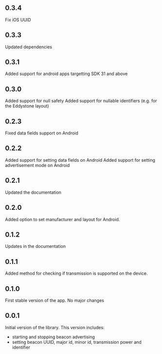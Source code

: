 ## 0.3.4

Fix iOS UUID

## 0.3.3

Updated dependencies

## 0.3.1

Added support for android apps targetting SDK 31 and above

## 0.3.0

Added support for null safety
Added support for nullable identifiers (e.g. for the Eddystone layout)

## 0.2.3

Fixed data fields support on Android

## 0.2.2

Added support for setting data fields on Android
Added support for setting advertisement mode on Android

## 0.2.1

Updated the documentation

## 0.2.0

Added option to set manufacturer and layout for Android. 


## 0.1.2

Updates in the documentation


## 0.1.1

Added method for checking if transmission is supported on the device.


## 0.1.0

First stable version of the app. No major changes


## 0.0.1

Initial version of the library. This version includes:
* starting and stopping beacon advertising
* setting beacon UUID, major id, minor id, transmission power and identifier 
